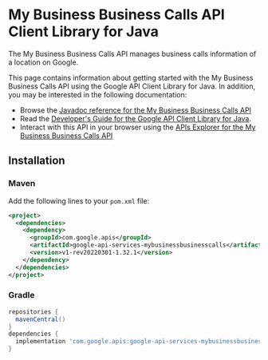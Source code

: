 # My Business Business Calls API Client Library for Java

The My Business Business Calls API manages business calls information of a location on Google.

This page contains information about getting started with the My Business Business Calls API
using the Google API Client Library for Java. In addition, you may be interested
in the following documentation:

* Browse the [Javadoc reference for the My Business Business Calls API][javadoc]
* Read the [Developer's Guide for the Google API Client Library for Java][google-api-client].
* Interact with this API in your browser using the [APIs Explorer for the My Business Business Calls API][api-explorer]

## Installation

### Maven

Add the following lines to your `pom.xml` file:

```xml
<project>
  <dependencies>
    <dependency>
      <groupId>com.google.apis</groupId>
      <artifactId>google-api-services-mybusinessbusinesscalls</artifactId>
      <version>v1-rev20220301-1.32.1</version>
    </dependency>
  </dependencies>
</project>
```

### Gradle

```gradle
repositories {
  mavenCentral()
}
dependencies {
  implementation 'com.google.apis:google-api-services-mybusinessbusinesscalls:v1-rev20220301-1.32.1'
}
```

[javadoc]: https://googleapis.dev/java/google-api-services-mybusinessbusinesscalls/latest/index.html
[google-api-client]: https://github.com/googleapis/google-api-java-client/
[api-explorer]: https://developers.google.com/apis-explorer/#p/mybusinessbusinesscalls/v1/
